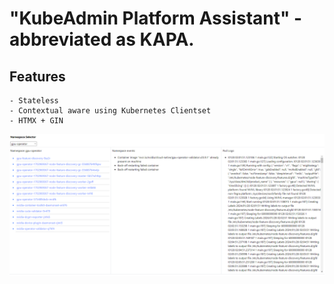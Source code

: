 # "KubeAdmin Platform Assistant" - abbreviated as KAPA.

## Features
    - Stateless
    - Contextual aware using Kubernetes Clientset
    - HTMX + GIN

<img src="kapa.png" width="600"/>